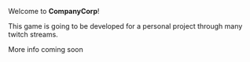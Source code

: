 Welcome to __CompanyCorp__!

This game is going to be developed for a personal project through many twitch streams.


More info coming soon